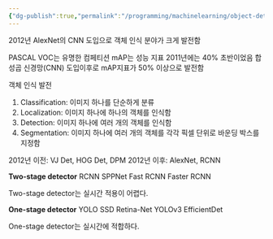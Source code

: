 ```yaml
---
{"dg-publish":true,"permalink":"/programming/machinelearning/object-detection-history/"}
---
```


2012년 AlexNet의 CNN 도입으로 객체 인식 분야가 크게 발전함

PASCAL VOC는 유명한 컴페티션
mAP는 성능 지표
2011년에는 40% 초반이었음
합성곱 신경망(CNN) 도입이후로  mAP지표가 50% 이상으로 발전함

객체 인식 발전
1. Classification: 이미지 하나를 단순하게 분류
2. Localization: 이미지 하나에 하나의 객체를 인식함
3. Detection: 이미지 하나에 여러 개의 객체를 인식함
4. Segmentation: 이미지 하나에 여러 개의 객체를 각각 픽셀 단위로 바운딩 박스를 지정함

2012년 이전: VJ Det, HOG Det, DPM
2012년 이후: AlexNet, RCNN

**Two-stage detector**
RCNN
SPPNet
Fast RCNN
Faster RCNN

Two-stage detector는 실시간 적용이 어렵다.

**One-stage detector**
YOLO
SSD
Retina-Net
YOLOv3
EfficientDet

One-stage detector는 실시간에 적합하다.

